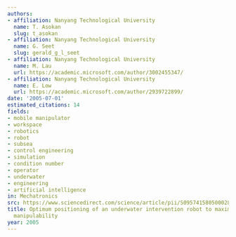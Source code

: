 ```yaml
---
authors:
- affiliation: Nanyang Technological University
  name: T. Asokan
  slug: t_asokan
- affiliation: Nanyang Technological University
  name: G. Seet
  slug: gerald_g_l_seet
- affiliation: Nanyang Technological University
  name: M. Lau
  url: https://academic.microsoft.com/author/3002455347/
- affiliation: Nanyang Technological University
  name: E. Low
  url: https://academic.microsoft.com/author/2939722899/
date: '2005-07-01'
estimated_citations: 14
fields:
- mobile manipulator
- workspace
- robotics
- robot
- subsea
- control engineering
- simulation
- condition number
- operator
- underwater
- engineering
- artificial intelligence
in: Mechatronics
src: https://www.sciencedirect.com/science/article/pii/S0957415805000280
title: Optimum positioning of an underwater intervention robot to maximise workspace
  manipulability
year: 2005
---
```

